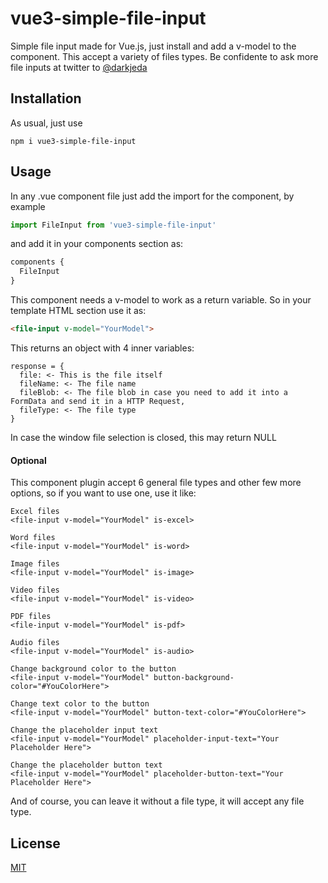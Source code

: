 # vue3-simple-file-input

Simple file input made for Vue.js, just install and add a v-model to the component. This accept a variety of files types. Be confidente to ask more file inputs at twitter to [@darkjeda](https://www.twitter.com/@darkjeda)

## Installation

As usual, just use
```
npm i vue3-simple-file-input
```

## Usage
In any .vue component file just add the import for the component, by example
```js
import FileInput from 'vue3-simple-file-input'
```

and add it in your components section as:

```js
components {
  FileInput
}
```

This component needs a v-model to work as a return variable. So in your template HTML section use it as:
```html
<file-input v-model="YourModel">
```

This returns an object with 4 inner variables:
```
response = {
  file: <- This is the file itself
  fileName: <- The file name
  fileBlob: <- The file blob in case you need to add it into a FormData and send it in a HTTP Request,
  fileType: <- The file type
}
```

In case the window file selection is closed, this may return NULL


#### Optional
This component plugin accept 6 general file types and other few more options, so if you want to use one, use it like:
```
Excel files
<file-input v-model="YourModel" is-excel>

Word files
<file-input v-model="YourModel" is-word>

Image files
<file-input v-model="YourModel" is-image>

Video files
<file-input v-model="YourModel" is-video>

PDF files
<file-input v-model="YourModel" is-pdf>

Audio files
<file-input v-model="YourModel" is-audio>

Change background color to the button
<file-input v-model="YourModel" button-background-color="#YouColorHere">

Change text color to the button
<file-input v-model="YourModel" button-text-color="#YouColorHere">

Change the placeholder input text
<file-input v-model="YourModel" placeholder-input-text="Your Placeholder Here">

Change the placeholder button text
<file-input v-model="YourModel" placeholder-button-text="Your Placeholder Here">
```

And of course, you can leave it without a file type, it will accept any file type.

## License
[MIT](https://choosealicense.com/licenses/mit/)